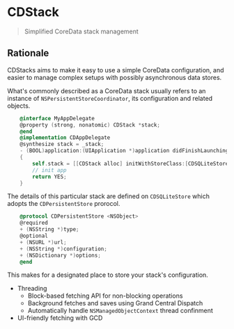 # CDStack
> Simplified CoreData stack management


## Rationale
CDStacks aims to make it easy to use a simple CoreData configuration, and easier to manage complex setups with possibly asynchronous data stores.

What's commonly described as a CoreData stack usually refers to an instance of `NSPersistentStoreCoordinator`, its configuration and related objects.

```objective-c
	@interface MyAppDelegate
	@property (strong, nonatomic) CDStack *stack;
	@end
	@implementation CDAppDelegate
	@synthesize stack = _stack;
	- (BOOL)application:(UIApplication *)application didFinishLaunchingWithOptions:(NSDictionary *)launchOptions
	{
		self.stack = [[CDStack alloc] initWithStoreClass:[CDSQLiteStore class]];
	    // init app
		return YES;
	}
  ```

The details of this particular stack are defined on `CDSQLiteStore` which adopts the `CDPersistentStore` prorocol.

```objective-c
	@protocol CDPersistentStore <NSObject>
	@required
	+ (NSString *)type;
	@optional
	+ (NSURL *)url;
	+ (NSString *)configuration;
	+ (NSDictionary *)options;
	@end
 ```

This makes for a designated place to store your stack's configuration.

- Threading
  - Block-based fetching API for non-blocking operations
  - Background fetches and saves using Grand Central Dispatch
  - Automatically handle `NSManagedObjectContext` thread confinment
- UI-friendly fetching with GCD

